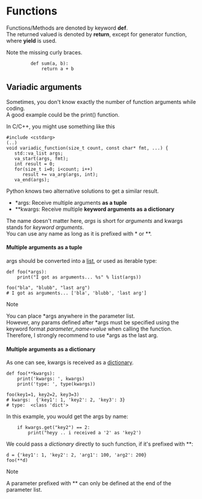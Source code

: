 # Functions

Functions/Methods are denoted by keyword **def**.  
The returned valued is denoted by **return**, except for generator function, where **yield** is used.

Note the missing curly braces.
```
         def sum(a, b):
             return a + b
```

## Variadic arguments

Sometimes, you don't know exactly the number of function arguments while coding.  
A good example could be the print() function.

In C/C++, you might use something like this
```
#include <cstdarg>
(..)
void variadic_function(size_t count, const char* fmt, ...) {
   std::va_list args;
   va_start(args, fmt);
   int result = 0;
   for(size_t i=0; i<count; i++)
      result += va_arg(args, int);
   va_end(args);
```

Python knows two alternative solutions to get a similar result.
* *args: Receive multiple arguments **as a tuple**
* **kwargs: Receive multiple **keyword arguments as a dictionary**

The name doesn't matter here, *args* is short for *arguments* and kwargs stands for *keyword arguments*.  
You can use any name as long as it is prefixed with * or **.

#### Multiple arguments as a tuple
args should be converted into a [list](VariablesAndTypes.md#Lists), or used as iterable type:
```
def foo(*args):
    print("I got as arguments... %s" % list(args))
    
foo("bla", "blubb", "last arg")
# I got as arguments... ['bla', 'blubb', 'last arg']
```
> [!NOTE]
> You can place *args anywhere in the parameter list.  
> However, any params defined after *args must be specified using the keyword format *parameter_name=value* when calling the function.
> Therefore, I strongly recommend to use *args as the last arg.


#### Multiple arguments as a dictionary

As one can see, kwargs is received as a [dictionary](VariablesAndTypes.md#Dictionaries).
```
def foo(**kwargs):
    print('kwargs: ', kwargs)
    print('type: ', type(kwargs))

foo(key1=1, key2=2, key3=3)
# kwargs:  {'key1': 1, 'key2': 2, 'key3': 3}
# type:  <class 'dict'>
```
In this example, you would get the args by name:
```
    if kwargs.get("key2") == 2:
        print("heyy .. i received a '2' as 'key2')
```

We could pass a *dictionary* directly to such function, if it's prefixed with **:
```
d = {'key1': 1, 'key2': 2, 'arg1': 100, 'arg2': 200}
foo(**d)
```
> [!NOTE]
> A parameter prefixed with ** can only be defined at the end of the parameter list. 
